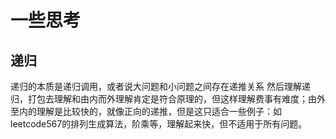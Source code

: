 # 一些思考
## 递归
递归的本质是递归调用，或者说大问题和小问题之间存在递推关系
然后理解递归，打包去理解和由内而外理解肯定是符合原理的，但这样理解费事有难度；由外至内的理解是比较快的，就像正向的递推，但是这只适合一些例子：如leetcode567的排列生成算法，阶乘等，理解起来快，但不适用于所有问题。
